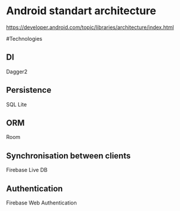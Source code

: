 # Android standart architecture
https://developer.android.com/topic/libraries/architecture/index.html

#Technologies

## DI
Dagger2

## Persistence
SQL Lite

## ORM
Room

## Synchronisation between clients
Firebase Live DB

## Authentication
Firebase Web Authentication

